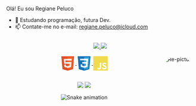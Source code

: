 Olá! Eu sou Regiane Peluco

- 🌱 Estudando programação, futura Dev.
- 📫 Contate-me no e-mail: regiane.peluco@icloud.com
##
<div align="center">
  <a href="https://github.com/Regianepeluco">
  <img height="160em" src="https://github-readme-stats.vercel.app/api?username=Regianepeluco&show_icons=true&theme=dracula&include_all_commits=true&count_private=true"/>
  <img height="160em" src="https://github-readme-stats.vercel.app/api/top-langs/?username=Regianepeluco&layout=compact&langs_count=7&theme=dracula"/>
</div>

  <div align="center"><br>
  <img align="center" alt="Re-HTML" height="40" width="40" src="https://raw.githubusercontent.com/devicons/devicon/master/icons/html5/html5-original.svg">
  <img align="center" alt="Re-CSS" height="40" width="40" src="https://raw.githubusercontent.com/devicons/devicon/master/icons/css3/css3-original.svg">
  <img align="center" alt="Re-Js" height="40" width="40" src="https://raw.githubusercontent.com/devicons/devicon/master/icons/javascript/javascript-plain.svg">
  <img align="right" alt="Re-picture" height="140" style="border-radius:50px"; src="https://share-cdn.picrew.me/shareImg/org/202202/338224_27Rmz2eW.png">
  </div>
 
 ##
 
  <div align="center">
   <a href="https://instagram.com/regianepeluco" target="_blank"><img src="https://img.shields.io/badge/-Instagram-%23E4405F?style=for-the-badge&logo=instagram&logoColor=white" target="_blank"></a>
   <a href="https://www.linkedin.com/in/regiane-peluco-toniate-360349a6a" target="_blank"><img src="https://img.shields.io/badge/-LinkedIn-%230077B5?style=for-the-badge&logo=linkedin&logoColor=white" target="_blank"></a> 
   
 ![Snake animation](https://github.com/Regianepeluco/Regianepeluco/blob/output/github-contribution-grid-snake.svg)  
 </div>
